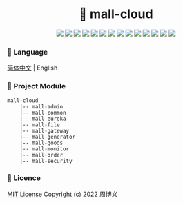 <h1 align="center">🏪 mall-cloud</h1>

<p align="center">
<a target="_blank" href="https://github.com/zhouboyi1998/mall-cloud"> 
<img src="https://img.shields.io/github/stars/zhouboyi1998/mall-cloud?logo=github">
</a>
<a target="_blank" href="https://opensource.org/licenses/MIT"> 
<img src="https://img.shields.io/badge/license-MIT-red"> 
</a>
<img src="https://img.shields.io/badge/JDK-1.8-darkcyan">
<img src="https://img.shields.io/badge/Spring Boot-2.3.12.RELEASE-brightgreen">
<img src="https://img.shields.io/badge/Spring Cloud-Hoxton.SR12-brightgreen">
<img src="https://img.shields.io/badge/Spring Cloud Alibaba-2.2.7.RELEASE-brightgreen">
<img src="https://img.shields.io/badge/MyBatis Plus-3.4.1-dodgerblue">
<img src="https://img.shields.io/badge/Swagger2 Knife4J-2.0.9-blue">
<img src="https://img.shields.io/badge/MinIO-8.3.4-crimson">
<img src="https://img.shields.io/badge/FastDFS-1.27.0.0-orange">
<img src="https://img.shields.io/badge/Binlog-0.21.0-dodgerblue">
<img src="https://img.shields.io/badge/Canal-1.1.5-orange">
<img src="https://img.shields.io/badge/RabbitMQ-3.6.5-orange">
<img src="https://img.shields.io/badge/ElasticSearch-7.6.2-mediumturquoise">
</p>

### 📖 Language

[简体中文](./README.md) | English

### 💼 Project Module

```
mall-cloud
    |-- mall-admin
    |-- mall-common
    |-- mall-eureka
    |-- mall-file
    |-- mall-gateway
    |-- mall-generator
    |-- mall-goods
    |-- mall-monitor
    |-- mall-order
    |-- mall-security
```

### 📜 Licence

[MIT License](https://opensource.org/licenses/MIT) Copyright (c) 2022 周博义
